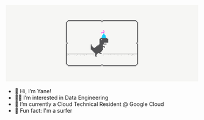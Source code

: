 ![](Social_dino-with-hat.gif)

- 👋 Hi, I’m Yane!
- :woman_technologist: I’m interested in Data Engineering
- :t-rex: I’m currently a Cloud Technical Resident @ Google Cloud
- :ocean: Fun fact: I'm a surfer 

<!---
yanesholanda/yanesholanda is a ✨ special ✨ repository because its `README.md` (this file) appears on your GitHub profile.
You can click the Preview link to take a look at your changes.
--->
